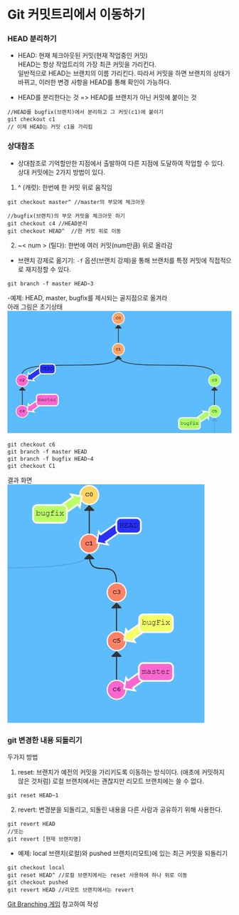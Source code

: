 # Git 커밋트리에서 이동하기

### HEAD 분리하기
- HEAD: 현재 체크아웃된 커밋(현재 작업중인 커밋)<br/>
HEAD는 항상 작업트리의 가장 최큰 커밋을 가리킨다. <br/>일반적으로 HEAD는 브랜치의 이름 가리킨다. 따라서 커밋을 하면 브랜치의 상태가 바뀌고, 이러한 변경 사항을 HEAD를 통해 확인이 가능하다.<br/>

- HEAD를 분리한다는 것 => HEAD를 브랜치가 아닌 커밋에 붙이는 것<br/>
~~~
//HEAD를 bugfix(브랜치)에서 분리하고 그 커밋(c1)에 붙이기
git checkout c1
// 이제 HEAD는 커밋 c1을 가리킴
~~~


### 상대참조
- 상대참조로 기억할만한 지점에서 출발하여 다른 지점에 도달하여 작업할 수 있다.
상대 커밋에는 2가지 방법이 있다.
1. ^ (캐럿): 한번에 한 커밋 위로 움직임
~~~
git checkout master^ //master의 부모에 체크아웃
~~~
~~~
//bugfix(브랜치)의 부모 커밋을 체크아웃 하기
git checkout c4 //HEAD분리
git checkout HEAD^  //한 커밋 위로 이동
~~~

2. ~< num > (틸다): 한번에 여러 커밋(num만큼) 위로 올라감
- 브랜치 강제로 옮기기: `-f` 옵션(브랜치 강제)을 통해 브랜치를 특정 커밋에 직접적으로 재지정할 수 있다.
~~~
git branch -f master HEAD~3
~~~
-예제: HEAD, master, bugfix를 제시되는 골지점으로 옮겨라<br/>아래 그림은 초기상태
![텍스트](ref_example.JPG)
~~~
git checkout c6
git branch -f master HEAD
git branch -f bugfix HEAD~4
git checkout C1
~~~
결과 화면<br/>
![텍스트](ref_example02.JPG)


### git 변경한 내용 되돌리기
두가지 방법
1. reset: 브랜치가 예전의 커밋을 가리키도록 이동하는 방식이다. (애초에 커밋하지 않은 것처럼)
로컬 브랜치에서는 괜찮지만 리모트 브랜치에는 쓸 수 없다.
~~~
git reset HEAD~1
~~~

2. revert: 변경분을 되돌리고, 되돌린 내용을 다른 사람과 공유하기 위해 사용한다.
~~~
git revert HEAD
//또는
git revert [현재 브랜치명]
~~~

- 예제: local 브랜치(로컬)와 pushed 브랜치(리모트)에 있는 최근 커밋을 되돌리기
~~~
git checkout local
git reset HEAD^ //로컬 브랜치에서는 reset 사용하여 하나 위로 이동
git checkout pushed
git revert HEAD //리모트 브랜치에서는 revert
~~~




[Git Branching 게임](https://learngitbranching.js.org/ ) 참고하여 작성
